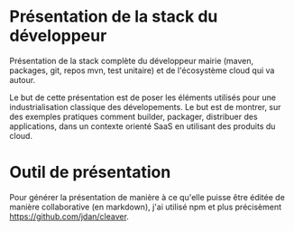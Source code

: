 # Présentation de la stack du développeur

Présentation de la stack complète du développeur mairie (maven, packages, git, repos mvn, test unitaire) et de l'écosystème cloud qui va autour.

Le but de cette présentation est de poser les éléments utilisés pour une industrialisation classique des dévelopements. Le but est de montrer,
sur des exemples pratiques comment builder, packager, distribuer des applications, dans un contexte orienté SaaS en utilisant des produits du cloud.

# Outil de présentation

Pour générer la présentation de manière à ce qu'elle puisse être éditée de manière collaborative (en markdown),
j'ai utilisé npm et plus précisèment https://github.com/jdan/cleaver.
